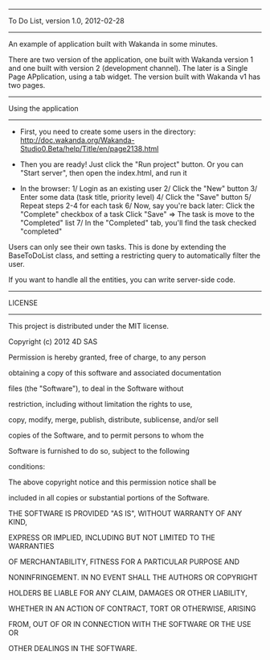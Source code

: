 
--------------------------------------------
To Do List, version 1.0, 2012-02-28

--------------------------------------------

An example of application built with Wakanda in some minutes.

There are two version of the application, one built with Wakanda version 1
and one built with version 2 (development channel). The later is a Single
Page APplication, using a tab widget. The version built with Wakanda v1
has two pages.


--------------------------------------------

Using the application

--------------------------------------------
* First, you need to create some users in the directory:
http://doc.wakanda.org/Wakanda-Studio0.Beta/help/Title/en/page2138.html

* Then you are ready! Just click the "Run project" button. Or you can
  "Start server", then open the index.html, and run it

* In the browser:
    1/ Login as an existing user
    2/ Click the "New" button
    3/ Enter some data (task title, priority level)
    4/ Click the "Save" button
    5/ Repeat steps 2-4 for each task
    6/ Now, say you're back later:
    		Click the "Complete" checkbox of a task
    		Click "Save"
    			=> The task is move to the "Completed" list
    7/ In the "Completed" tab, you'll find the task checked
       "completed"

Users can only see their own tasks. This is done by extending
the BaseToDoList class, and setting a restricting query to
automatically filter the user.

If you want to handle all the entities, you can write server-side
code.



--------------------------------------------

LICENSE

--------------------------------------------

This project is distributed under the MIT license.


Copyright (c) 2012 4D SAS


Permission is hereby granted, free of charge, to any person

obtaining a copy of this software and associated documentation

files (the "Software"), to deal in the Software without

restriction, including without limitation the rights to use,

copy, modify, merge, publish, distribute, sublicense, and/or sell

copies of the Software, and to permit persons to whom the

Software is furnished to do so, subject to the following


conditions:


The above copyright notice and this permission notice shall be

included in all copies or substantial portions of the Software.



THE SOFTWARE IS PROVIDED "AS IS", WITHOUT WARRANTY OF ANY KIND,

EXPRESS OR IMPLIED, INCLUDING BUT NOT LIMITED TO THE WARRANTIES

OF MERCHANTABILITY, FITNESS FOR A PARTICULAR PURPOSE AND

NONINFRINGEMENT. IN NO EVENT SHALL THE AUTHORS OR COPYRIGHT

HOLDERS BE LIABLE FOR ANY CLAIM, DAMAGES OR OTHER LIABILITY,

WHETHER IN AN ACTION OF CONTRACT, TORT OR OTHERWISE, ARISING

FROM, OUT OF OR IN CONNECTION WITH THE SOFTWARE OR THE USE OR

OTHER DEALINGS IN THE SOFTWARE.
